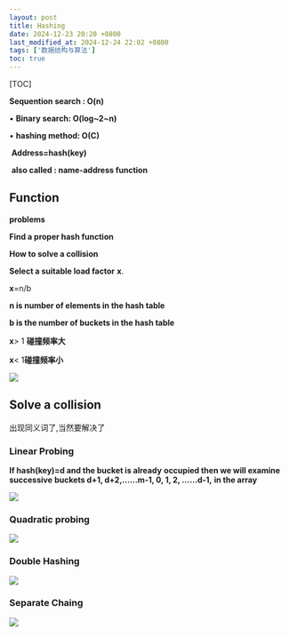 ```yaml
---
layout: post
title: Hashing
date: 2024-12-23 20:20 +0800
last_modified_at: 2024-12-24 22:02 +0800
tags: ['数据结构与算法']
toc: true
---
```


[TOC]

**Sequention search : O(n)**

• **Binary search: O(log~2~n)**

• **hashing method: O(C)**

​		**Address=hash(key)** 

​		**also called : name-address function**

## Function

**problems**

**Find a proper hash function**

**How to solve a collision**

**Select a suitable load factor** **x**.

**x**=n/b 

**n is number of elements in the hash table** 

**b is the number of buckets in the hash table**

**x**> 1 **碰撞频率大**

**x**< 1**碰撞频率小**

![](https://huatiancen.oss-cn-nanjing.aliyuncs.com/img/%E5%B1%8F%E5%B9%95%E6%88%AA%E5%9B%BE%202024-12-23%20202409.png)

## Solve a collision

出现同义词了,当然要解决了

### Linear Probing

**If hash(key)=d and the bucket is already** **occupied then we will examine successive** **buckets d+1, d+2,……m-1, 0, 1, 2, ……d-1,** **in the array**

![](https://huatiancen.oss-cn-nanjing.aliyuncs.com/img/%E5%B1%8F%E5%B9%95%E6%88%AA%E5%9B%BE%202024-12-23%20202958.png)

### Quadratic probing

![](https://huatiancen.oss-cn-nanjing.aliyuncs.com/img/%E5%B1%8F%E5%B9%95%E6%88%AA%E5%9B%BE%202024-12-23%20203204.png)

### Double Hashing

![](https://huatiancen.oss-cn-nanjing.aliyuncs.com/img/%E5%B1%8F%E5%B9%95%E6%88%AA%E5%9B%BE%202024-12-23%20203416.png)

### Separate Chaing 

![](https://huatiancen.oss-cn-nanjing.aliyuncs.com/img/%E5%B1%8F%E5%B9%95%E6%88%AA%E5%9B%BE%202024-12-23%20203521.png)